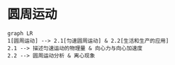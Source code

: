 # 圆周运动

```mermaid
graph LR
1[圆周运动] --> 2.1[匀速圆周运动] & 2.2[生活和生产的应用]
2.1 --> 描述匀速运动的物理量 & 向心力与向心加速度
2.2 --> 圆周运动分析 & 离心现象
```
